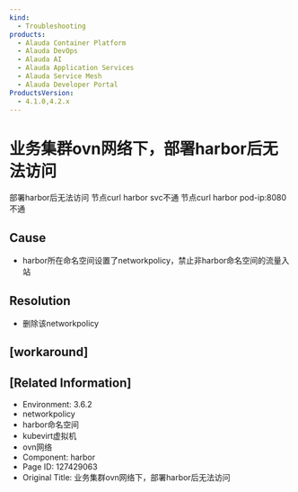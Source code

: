 ```yaml
---
kind:
  - Troubleshooting
products:
  - Alauda Container Platform
  - Alauda DevOps
  - Alauda AI
  - Alauda Application Services
  - Alauda Service Mesh
  - Alauda Developer Portal
ProductsVersion:
  - 4.1.0,4.2.x
---
```

<!-- A type of document that involves encountering a fault, diagnosing it, performing root cause analysis, and providing solutions. -->

# 业务集群ovn网络下，部署harbor后无法访问

部署harbor后无法访问 节点curl harbor svc不通 节点curl harbor pod-ip:8080不通

## Cause
- harbor所在命名空间设置了networkpolicy，禁止非harbor命名空间的流量入站

## Resolution
- 删除该networkpolicy

## [workaround]

## [Related Information]
- Environment: 3.6.2
- networkpolicy
- harbor命名空间
- kubevirt虚拟机
- ovn网络
- Component: harbor
- Page ID: 127429063
- Original Title: 业务集群ovn网络下，部署harbor后无法访问
